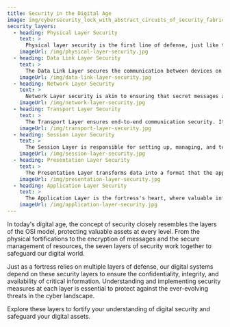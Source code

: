 ```yaml
---
title: Security in the Digital Age
image: img/cybersecurity_lock_with_abstract_circuits_of_security_fabric_by_phive2015_gettyimages-614137876_2400x1600-100842365-large.jpg
security_layers:
  - heading: Physical Layer Security
    text: >
      Physical layer security is the first line of defense, just like the outer walls of a fortress. It involves the protection of the actual hardware and infrastructure, ensuring that only authorized individuals have physical access to critical systems.
    imageUrl: /img/physical-layer-security.jpg
  - heading: Data Link Layer Security
    text: >
      The Data Link Layer secures the communication between devices on the same network. It's like ensuring that messages between two allies are encrypted and can't be intercepted by adversaries.
    imageUrl: /img/data-link-layer-security.jpg
  - heading: Network Layer Security
    text: >
      Network Layer security is akin to ensuring that secret messages are transported safely from one fortress to another through secure tunnels and checkpoints. It involves techniques like VPNs and firewalls.
    imageUrl: /img/network-layer-security.jpg
  - heading: Transport Layer Security
    text: >
      The Transport Layer ensures end-to-end communication security. It's like making sure that messengers carrying vital information are trustworthy and that messages are encrypted during transit.
    imageUrl: /img/transport-layer-security.jpg
  - heading: Session Layer Security
    text: >
      The Session Layer is responsible for setting up, managing, and terminating sessions between applications. It's like making sure that meetings between allies are secure and that no unauthorized individuals can eavesdrop.
    imageUrl: /img/session-layer-security.jpg
  - heading: Presentation Layer Security
    text: >
      The Presentation Layer transforms data into a format that the application layer can understand. It's like translating messages into a common language to prevent misinterpretation and tampering.
    imageUrl: /img/presentation-layer-security.jpg
  - heading: Application Layer Security
    text: >
      The Application Layer is the fortress's heart, where valuable information is processed and stored. It's like guarding the treasure chamber, ensuring that only authorized personnel have access.
    imageUrl: /img/application-layer-security.jpg
---
```


In today's digital age, the concept of security closely resembles the layers of the OSI model, protecting valuable assets at every level. From the physical fortifications to the encryption of messages and the secure management of resources, the seven layers of security work together to safeguard our digital world.

Just as a fortress relies on multiple layers of defense, our digital systems depend on these security layers to ensure the confidentiality, integrity, and availability of critical information. Understanding and implementing security measures at each layer is essential to protect against the ever-evolving threats in the cyber landscape.

Explore these layers to fortify your understanding of digital security and safeguard your digital assets.
